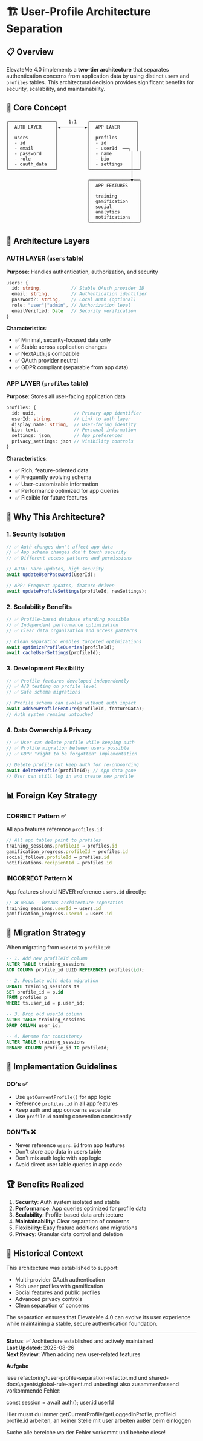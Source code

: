 # 🏗️ User-Profile Architecture Separation

## 📋 Overview

ElevateMe 4.0 implements a **two-tier architecture** that separates authentication concerns from application data by using distinct `users` and `profiles` tables. This architectural decision provides significant benefits for security, scalability, and maintainability.

## 🎯 Core Concept

```
┌─────────────────┐    1:1    ┌─────────────────┐
│  AUTH LAYER     │◄─────────►│  APP LAYER      │
│                 │           │                 │
│  users          │           │  profiles       │
│  - id           │           │  - id           │
│  - email        │           │  - userId  ──┐  │
│  - password     │           │  - name       │  │
│  - role         │           │  - bio        │  │
│  - oauth_data   │           │  - settings   │  │
└─────────────────┘           └───────────────┼──┘
                                              │
                              ┌───────────────▼──┐
                              │  APP FEATURES    │
                              │                  │
                              │  training        │
                              │  gamification    │
                              │  social          │
                              │  analytics       │
                              │  notifications   │
                              └──────────────────┘
```

## 🔐 Architecture Layers

### **AUTH LAYER (`users` table)**
**Purpose**: Handles authentication, authorization, and security
```typescript
users: {
  id: string,           // Stable OAuth provider ID
  email: string,        // Authentication identifier
  password?: string,    // Local auth (optional)
  role: "user"|"admin", // Authorization level
  emailVerified: Date   // Security verification
}
```

**Characteristics**:
- ✅ Minimal, security-focused data only
- ✅ Stable across application changes
- ✅ NextAuth.js compatible
- ✅ OAuth provider neutral
- ✅ GDPR compliant (separable from app data)

### **APP LAYER (`profiles` table)**
**Purpose**: Stores all user-facing application data
```typescript
profiles: {
  id: uuid,              // Primary app identifier
  userId: string,        // Link to auth layer
  display_name: string,  // User-facing identity
  bio: text,             // Personal information
  settings: json,        // App preferences
  privacy_settings: json // Visibility controls
}
```

**Characteristics**:
- ✅ Rich, feature-oriented data
- ✅ Frequently evolving schema
- ✅ User-customizable information
- ✅ Performance optimized for app queries
- ✅ Flexible for future features

## 🎯 Why This Architecture?

### **1. Security Isolation**
```typescript
// ✅ Auth changes don't affect app data
// ✅ App schema changes don't touch security
// ✅ Different access patterns and permissions

// AUTH: Rare updates, high security
await updateUserPassword(userId);

// APP: Frequent updates, feature-driven  
await updateProfileSettings(profileId, newSettings);
```

### **2. Scalability Benefits**
```typescript
// ✅ Profile-based database sharding possible
// ✅ Independent performance optimization
// ✅ Clear data organization and access patterns

// Clean separation enables targeted optimizations
await optimizeProfileQueries(profileId);
await cacheUserSettings(profileId);
```

### **3. Development Flexibility**
```typescript
// ✅ Profile features developed independently
// ✅ A/B testing on profile level
// ✅ Safe schema migrations

// Profile schema can evolve without auth impact
await addNewProfileFeature(profileId, featureData);
// Auth system remains untouched
```

### **4. Data Ownership & Privacy**
```typescript
// ✅ User can delete profile while keeping auth
// ✅ Profile migration between users possible
// ✅ GDPR "right to be forgotten" implementation

// Delete profile but keep auth for re-onboarding
await deleteProfile(profileId); // App data gone
// User can still log in and create new profile
```

## 📊 Foreign Key Strategy

### **CORRECT Pattern** ✅
All app features reference `profiles.id`:
```typescript
// All app tables point to profiles
training_sessions.profileId → profiles.id
gamification_progress.profileId → profiles.id
social_follows.profileId → profiles.id
notifications.recipientId → profiles.id
```

### **INCORRECT Pattern** ❌
App features should NEVER reference `users.id` directly:
```typescript
// ❌ WRONG - Breaks architecture separation
training_sessions.userId → users.id
gamification_progress.userId → users.id
```

## 🔄 Migration Strategy

When migrating from `userId` to `profileId`:

```sql
-- 1. Add new profileId column
ALTER TABLE training_sessions 
ADD COLUMN profile_id UUID REFERENCES profiles(id);

-- 2. Populate with data migration
UPDATE training_sessions ts
SET profile_id = p.id
FROM profiles p
WHERE ts.user_id = p.user_id;

-- 3. Drop old userId column
ALTER TABLE training_sessions 
DROP COLUMN user_id;

-- 4. Rename for consistency
ALTER TABLE training_sessions 
RENAME COLUMN profile_id TO profileId;
```

## 🎯 Implementation Guidelines

### **DO's** ✅
- Use `getCurrentProfile()` for app logic
- Reference `profiles.id` in all app features
- Keep auth and app concerns separate
- Use `profileId` naming convention consistently

### **DON'Ts** ❌
- Never reference `users.id` from app features
- Don't store app data in users table
- Don't mix auth logic with app logic
- Avoid direct user table queries in app code

## 🏆 Benefits Realized

1. **Security**: Auth system isolated and stable
2. **Performance**: App queries optimized for profile data
3. **Scalability**: Profile-based data architecture
4. **Maintainability**: Clear separation of concerns
5. **Flexibility**: Easy feature additions and migrations
6. **Privacy**: Granular data control and deletion

## 📅 Historical Context

This architecture was established to support:
- Multi-provider OAuth authentication
- Rich user profiles with gamification
- Social features and public profiles
- Advanced privacy controls
- Clean separation of concerns

The separation ensures that ElevateMe 4.0 can evolve its user experience while maintaining a stable, secure authentication foundation.

---

**Status**: ✅ Architecture established and actively maintained  
**Last Updated**: 2025-08-26  
**Next Review**: When adding new user-related features

**Aufgabe**

lese refactoring\user-profile-separation-refactor.md und shared-docs\agents\global-rule-agent.md unbedingt
also zusammenfassend vorkommende Fehler:

const session = await auth();
user.id
userId

Hier musst du immer getCurrentProfile/getLoggedInProfile, profileId profile.id arbeiten, an keiner Stelle mit user arbeiten außer beim einloggen

Suche alle bereiche wo der Fehler vorkommt und behebe diese!